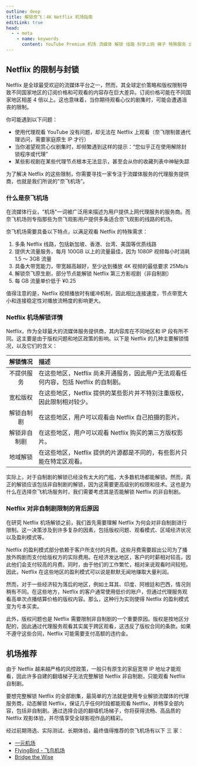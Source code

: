 ```yaml
---
outline: deep
title: 解锁奈飞：4K Netflix 机场指南
editLink: true
head:
  - - meta
    - name: keywords
      content: YouTube Premium 机场 流媒体 解锁 线路 科学上网 梯子 特殊服务 出国服务 奈飞 Netflix 迪士尼 YouTube 油管 hulu 一元机场 FlyingBird Bridge the Wise HBO Max Spotify 奈飞小铺 蜜糖商店 银河录像局
---
```


## Netflix 的限制与封锁

Netflix 是全球最受欢迎的流媒体平台之一，然而，其全球定价策略和版权限制导致不同国家地区的订阅价格和可观看的内容存在巨大差异。订阅价格可能在不同国家地区相差 4 倍以上。这也意味着，当你期待观看心仪的剧集时，可能会遭遇沮丧的限制。

你可能遇到以下问题：

- 使用代理观看 YouTube 没有问题，却无法在 Netflix 上观看（奈飞限制普通代理访问，需要家庭原生 IP 才行）
- 当你渴望观赏心仪剧集时，却频繁遇到这样的提示：“您似乎正在使用解除封锁程序或代理”
- 某些影视剧在某些代理节点根本无法显示，甚至会从你的收藏列表中神秘失踪

为了解决 Netflix 的这些限制，你需要寻找一家专注于流媒体服务的代理服务提供商，也就是我们所说的"奈飞机场”。

### 什么是奈飞机场

在流媒体行业，“机场"一词被广泛用来描述为用户提供上网代理服务的服务商。而奈飞机场则专指那些为奈飞观影用户提供多条适合奈飞观影的线路的机场。

奈飞机场需要具备以下特点，以满足观看 Netflix 的特殊需求：

1.  多条 Netflix 线路，包括新加坡、香港、台湾、美国等优质线路
2.  提供大流量服务，每月 100GB 以上的流量最佳，因为 1080P 视频每小时消耗 1.5 ～ 3GB 流量
3.  具备大带宽能力，带宽越高越好，至少达到播放 4K 视频的最低要求 25Mb/s
4.  解锁奈飞原生剧，部分节点能解锁 Netflix 第三方影视剧（非自制剧）
5.  每 GB 流量单价低于 ¥0.25

值得注意的是，Netflix 视频播放时有缓冲机制，因此相比连接速度，节点带宽大小和连接稳定性对播放流畅度的影响更大。

### Netflix 机场解锁详情

Netflix，作为全球最大的流媒体服务提供商，其内容库在不同地区和 IP 段有所不同。这主要是由于版权问题和地区政策的影响。以下是 Netflix 的几种主要解锁情况，以及它们的含义：

|   解锁情况   | 描述                                                                                |
| :----------: | :---------------------------------------------------------------------------------- |
|  不提供服务  | 在这些地区，Netflix 尚未开通服务，因此用户无法观看任何内容，包括 Netflix 的自制剧。 |
|   宽松版权   | 在这些地区，Netflix 提供的某些影片并不特别注重版权，因此限制相对较少。              |
|  解锁自制剧  | 在这些地区，用户可以观看由 Netflix 自己拍摄的影片。                                 |
| 解锁非自制剧 | 在这些地区，用户可以观看 Netflix 购买的第三方版权影片。                             |
|   地域解锁   | 在这些地区，Netflix 提供的片源都是不同的，有些影片只能在特定区观看。                |

实际上，对于自制剧的解锁已经没有太大的门槛，大多数机场都能解锁。然而，真正的解锁应该包括非自制剧的解锁，因为这需要更高级别的权限和技术。这也是为什么在选择奈飞机场服务时，我们需要考虑其是否能解锁 Netflix 的非自制剧。

### Netflix 对非自制剧限制的背后原因

在研究 Netflix 机场解锁之前，我们首先需要理解 Netflix 为何会对非自制剧进行限制。这一决策涉及到许多复杂的因素，包括版权问题、观看模式、区域经济状况以及盈利模式等。

Netflix 的盈利模式部分依赖于客户所支付的月费。这些月费需要超出公司为了播放外购剧而支付给版权方的实际费用。在经济发达地区，客户的时薪相对较高，因此他们会支付较高的月费。同时，由于他们的工作繁忙，相对来说观看时间较短。因此，Netflix 在这些地区的盈利模式可以说是默默无闻地赚取大量利润。

然而，对于一些经济较为落后的地区，例如土耳其、印度、阿根廷和巴西，情况则稍有不同。在这些地方，Netflix 的客户通常使用低价的账户，但通过代理服务观看高单次点播结算价格的版权内容。那么，这种行为实则使得 Netflix 的盈利模式变为亏本买卖。

此外，版权问题也是 Netflix 需要限制非自制剧的一个重要原因。版权是按地区分配的，因此通过代理服务观看其实属于跨区观看，这违反了版权合同的条款。如果不遵守这些合同，Netflix 可能需要支付高额的违约金。

## 机场推荐

由于 Netflix 越来越严格的风控政策，一般只有原生的家庭宽带 IP 地址才能观看，因此许多自建的翻墙梯子无法完整解锁 Netflix 非自制剧，只能观看 Netflix 自制剧。

要想完整解锁 Netflix 的全部剧集，最简单的方法就是使用专业解锁流媒体的代理服务商，动态解锁 Netflix，保证几乎任何时段都能观看 Netflix，并畅享全部内容，包括非自制剧。通过选择合适的翻墙机场梯子，你将获得流畅、高品质的 Netflix 观影体验，并尽情享受全球影视作品的精彩。

经过前期筛选、实际测试、长期体验，最终值得推荐的奈飞机场有以下 三 家：

- [一元机场](/airport/yiyuan)
- [FlyingBird - 飞鸟机场](/airport/FlyingBird)
- [Bridge the Wise](/airport/Bridge-the-Wise)
